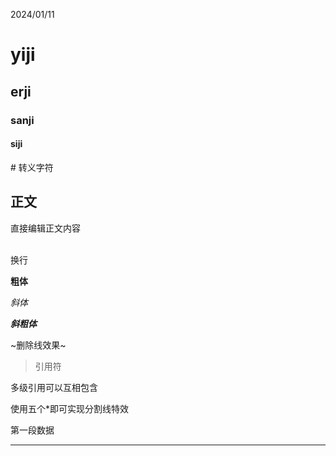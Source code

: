 2024/01/11
# yiji
## erji
### sanji
#### siji

\# 转义字符

## 正文
直接编辑正文内容

<br> 换行

**粗体**

*斜体*

***斜粗体***

~删除线效果~
>引用符

多级引用可以互相包含
>
>>
>>>
>>>>
>>>>>

使用五个\*即可实现分割线特效

第一段数据

*****



